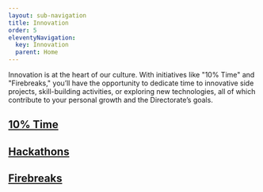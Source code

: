```yaml
---
layout: sub-navigation
title: Innovation
order: 5
eleventyNavigation:
  key: Innovation
  parent: Home
---
```

Innovation is at the heart of our culture. With initiatives like "10% Time" and "Firebreaks," you’ll have the opportunity to dedicate time to innovative side projects, skill-building activities, or exploring new technologies, all of which contribute to your personal growth and the Directorate’s goals.

<div class="grid grid-cols-1 gap-2 pt-8">
  <div class="grid-card">
    <h2 class="govuk-heading-m"><a href="time/" class="govuk-link">10% Time</a></h2>
  </div>
<div class="grid grid-cols-1 gap-2 pt-8">
  <div class="grid-card">
    <h2 class="govuk-heading-m"><a href="hackathons/" class="govuk-link">Hackathons</a></h2>
  </div>
<div class="grid grid-cols-1 gap-2 pt-8">
  <div class="grid-card">
    <h2 class="govuk-heading-m"><a href="firebreaks/" class="govuk-link">Firebreaks</a></h2>
  </div>